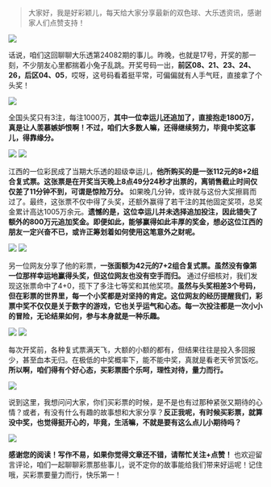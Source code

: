 > 大家好，我是好彩颖儿，每天给大家分享最新的双色球、大乐透资讯，感谢家人们点赞支持！

![](https://cdn.jsdelivr.net/gh/wangwenjie1314/PicCDN/2024-7-18/1721264989445-image.png)


话说，咱们这回聊聊大乐透第24082期的事儿。昨晚，也就是17号，开奖的那一刻，不少朋友心里都揣着小兔子乱跳。开奖号码一出，**前区08、21、23、24、26，后区04、05**，哎呀，这号码看着挺平常，可偏偏就有人手气旺，直接拿了个头奖！

![](https://cdn.jsdelivr.net/gh/wangwenjie1314/PicCDN/2024-7-18/1721265091817-image.png)


全国头奖只有3注，每注1000万，**其中一位幸运儿还追加了，直接抱走1800万，真是让人羡慕嫉妒恨啊！不过，咱们大多数人嘛，还得继续努力，毕竟中奖这事儿，得靠缘分。**


![](https://cdn.jsdelivr.net/gh/wangwenjie1314/PicCDN/2024-7-18/1721285204860-image.png)
![](https://cdn.jsdelivr.net/gh/wangwenjie1314/PicCDN/2024-7-18/1721264999943-image.png)

江西的一位彩民成了当期大乐透的超级幸运儿，**他所购买的是一张112元的8+2组合复式票。这张票是在开奖当天晚上8点49分24秒才出票的，离销售截止时间仅仅差了11分钟不到，可谓是惊险万分。** 如果晚几分钟，或许就与这份大奖擦肩而过了。最终，这张票不仅中得了头奖，还额外赢得了若干注的其他固定奖项，总奖金累计高达1005万余元。**遗憾的是，这位幸运儿并未选择追加投注，因此错失了额外的800万元追加奖金。即便如此，能够赢得如此丰厚的奖金，想必这位江西的朋友一定兴奋不已，或许正筹划着如何使用这笔意外之财呢。**


![](https://cdn.jsdelivr.net/gh/wangwenjie1314/PicCDN/2024-7-18/1721285251851-image.png)
![](https://cdn.jsdelivr.net/gh/wangwenjie1314/PicCDN/2024-7-18/1721264999943-image.png)

另一位网友分享了他的彩票，**一张面额为42元的7+2组合复式票。虽然没有像第一位那样幸运地赢得头奖，但这位网友也没有空手而归。** 通过仔细核对，我们发现这张票命中了4+0，揽下了多注七等奖和其他奖项。**虽然与头奖相差3个号码，但在彩票的世界里，每一个小奖都是对坚持的肯定。这位网友的经历提醒我们，彩票中奖不仅仅是关于数字的游戏，它也关乎运气和心态。每一次投注都是一次小小的冒险，无论结果如何，参与本身就是一种乐趣。**


![](https://cdn.jsdelivr.net/gh/wangwenjie1314/PicCDN/2024-7-18/1721265011066-image.png)
![](https://cdn.jsdelivr.net/gh/wangwenjie1314/PicCDN/2024-7-18/1721265020348-image.png)


每次开奖前，各种复式票满天飞，大额的小额的都有，但结果往往是投入多回报少，甚至血本无归。在极低的中奖概率下，能不能中奖，真就是看老天爷赏饭吃。**所以啊，咱们得有个好心态，买彩票图个乐呵，理性对待，量力而行。**


![](https://cdn.jsdelivr.net/gh/wangwenjie1314/PicCDN/2024-7-18/1721285591139-image.png)



说到这里，我想问问大家，你们买彩票的时候，是不是也有过那种紧张又期待的心情？或者，有没有什么有趣的故事想和大家分享？**反正我呢，有时候买彩票，就算没中奖，也觉得挺开心的，毕竟，生活嘛，不就是要有这么点儿小期待吗？**


![](https://cdn.jsdelivr.net/gh/wangwenjie1314/PicCDN/2024-7-18/1721285633262-image.png)


**感谢您的阅读！写作不易，如果你觉得文章还不错，请帮忙关注+点赞！** 也欢迎留言评论，咱们一起聊聊彩票那些事儿，说不定你的故事能给我们带来好运呢！记住哦，买彩票要量力而行，快乐第一！